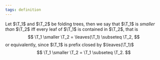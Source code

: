 ```yaml
---
tags: definition
---
```


Let $\T_1$ and $\T_2$ be folding trees, then we say that $\T_1$ is _smaller than_ $\T_2$ iff every leaf of $\T_1$ is contained in $\T_2$, that is
$$
\T_1 \smaller \T_2 = \leaves(\T_1) \subseteq \T_2,
$$
or equivalently, since $\T_1$ is prefix closed by $\leaves(\T_1)$
$$
\T_1 \smaller \T_2 = \T_1 \subseteq \T_2.
$$
